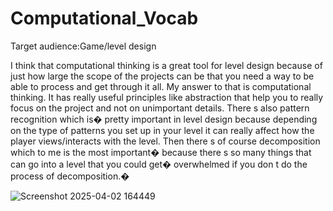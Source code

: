 # Computational_Vocab

Target audience:Game/level design

I think that computational thinking is a great tool for level design because of just how large the scope of the projects can be that you need a way to be able to process and get through it all. My answer to that is computational thinking. It has really useful principles like abstraction that help you to really focus on the project and not on unimportant details. There s also pattern recognition which is� pretty important in level design because depending on the type of patterns you set up in your level it can really affect how the player views/interacts with the level. Then there s of course decomposition which to me is the most important� because there s so many things that can go into a level that you could get� overwhelmed if you don t do the process of decomposition.�

![Screenshot 2025-04-02 164449](https://github.com/user-attachments/assets/097b1d52-7505-4226-afb1-9009e8883db5)
